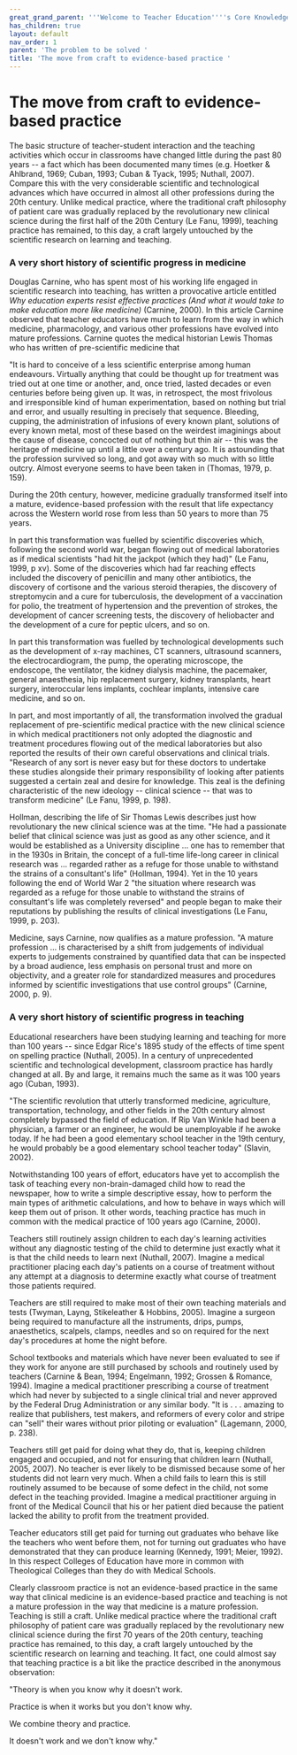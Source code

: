 ```yaml
---
great_grand_parent: '''Welcome to Teacher Education''''s Core Knowledge and Skills.'''
has_children: true
layout: default
nav_order: 1
parent: 'The problem to be solved '
title: 'The move from craft to evidence-based practice '
---
```

# The move from craft to evidence-based practice

The basic structure of teacher-student interaction and the teaching
activities which occur in classrooms have changed little during the past
80 years -- a fact which has been documented many times (e.g. Hoetker &
Ahlbrand, 1969; Cuban, 1993; Cuban & Tyack, 1995; Nuthall, 2007).
Compare this with the very considerable scientific and technological
advances which have occurred in almost all other professions during the
20th century. Unlike medical practice, where the traditional craft
philosophy of patient care was gradually replaced by the revolutionary
new clinical science during the first half of the 20th Century (Le Fanu,
1999), teaching practice has remained, to this day, a craft largely
untouched by the scientific research on learning and teaching.

### **A very short history of scientific progress in medicine**

Douglas Carnine, who has spent most of his working life engaged in
scientific research into teaching, has written a provocative article
entitled *Why education experts resist effective practices (And what it
would take to make education more like medicine)* (Carnine, 2000). In
this article Carnine observed that teacher educators have much to learn
from the way in which medicine, pharmacology, and various other
professions have evolved into mature professions. Carnine quotes the
medical historian Lewis Thomas who has written of pre-scientific
medicine that

"It is hard to conceive of a less scientific enterprise among human
endeavours. Virtually anything that could be thought up for treatment
was tried out at one time or another, and, once tried, lasted decades or
even centuries before being given up. It was, in retrospect, the most
frivolous and irresponsible kind of human experimentation, based on
nothing but trial and error, and usually resulting in precisely that
sequence. Bleeding, cupping, the administration of infusions of every
known plant, solutions of every known metal, most of these based on the
weirdest imaginings about the cause of disease, concocted out of nothing
but thin air -- this was the heritage of medicine up until a little over
a century ago. It is astounding that the profession survived so long,
and got away with so much with so little outcry. Almost everyone seems
to have been taken in (Thomas, 1979, p. 159).

During the 20th century, however, medicine gradually transformed itself
into a mature, evidence-based profession with the result that life
expectancy across the Western world rose from less than 50 years to more
than 75 years.

In part this transformation was fuelled by scientific discoveries which,
following the second world war, began flowing out of medical
laboratories as if medical scientists "had hit the jackpot (which they
had)" (Le Fanu, 1999, p xv). Some of the discoveries which had far
reaching effects included the discovery of penicillin and many other
antibiotics, the discovery of cortisone and the various steroid
therapies, the discovery of streptomycin and a cure for tuberculosis,
the development of a vaccination for polio, the treatment of
hypertension and the prevention of strokes, the development of cancer
screening tests, the discovery of heliobacter and the development of a
cure for peptic ulcers, and so on.

In part this transformation was fuelled by technological developments
such as the development of x-ray machines, CT scanners, ultrasound
scanners, the electrocardiogram, the pump, the operating microscope, the
endoscope, the ventilator, the kidney dialysis machine, the pacemaker,
general anaesthesia, hip replacement surgery, kidney transplants, heart
surgery, interoccular lens implants, cochlear implants, intensive care
medicine, and so on.

In part, and most importantly of all, the transformation involved the
gradual replacement of pre-scientific medical practice with the new
clinical science in which medical practitioners not only adopted the
diagnostic and treatment procedures flowing out of the medical
laboratories but also reported the results of their own careful
observations and clinical trials. "Research of any sort is never easy
but for these doctors to undertake these studies alongside their primary
responsibility of looking after patients suggested a certain zeal and
desire for knowledge. This zeal is the defining characteristic of the
new ideology -- clinical science -- that was to transform medicine" (Le
Fanu, 1999, p. 198).

Hollman, describing the life of Sir Thomas Lewis describes just how
revolutionary the new clinical science was at the time. "He had a
passionate belief that clinical science was just as good as any other
science, and it would be established as a University discipline ... one
has to remember that in the 1930s in Britain, the concept of a full-time
life-long career in clinical research was ... regarded rather as a
refuge for those unable to withstand the strains of a consultant's life"
(Hollman, 1994). Yet in the 10 years following the end of World War 2
"the situation where research was regarded as a refuge for those unable
to withstand the strains of consultant's life was completely reversed"
and people began to make their reputations by publishing the results of
clinical investigations (Le Fanu, 1999, p. 203).

Medicine, says Carnine, now qualifies as a mature profession. "A mature
profession ... is characterised by a shift from judgements of individual
experts to judgements constrained by quantified data that can be
inspected by a broad audience, less emphasis on personal trust and more
on objectivity, and a greater role for standardized measures and
procedures informed by scientific investigations that use control
groups" (Carnine, 2000, p. 9).

### A very short history of scientific progress in teaching

Educational researchers have been studying learning and teaching for
more than 100 years -- since Edgar Rice's 1895 study of the effects of
time spent on spelling practice (Nuthall, 2005). In a century of
unprecedented scientific and technological development, classroom
practice has hardly changed at all. By and large, it remains much the
same as it was 100 years ago (Cuban, 1993).

"The scientific revolution that utterly transformed medicine,
agriculture, transportation, technology, and other fields in the 20th
century almost completely bypassed the field of education. If Rip Van
Winkle had been a physician, a farmer or an engineer, he would be
unemployable if he awoke today. If he had been a good elementary school
teacher in the 19th century, he would probably be a good elementary
school teacher today" (Slavin, 2002).

Notwithstanding 100 years of effort, educators have yet to accomplish
the task of teaching every non-brain-damaged child how to read the
newspaper, how to write a simple descriptive essay, how to perform the
main types of arithmetic calculations, and how to behave in ways which
will keep them out of prison. It other words, teaching practice has much
in common with the medical practice of 100 years ago (Carnine, 2000).

Teachers still routinely assign children to each day\'s learning
activities without any diagnostic testing of the child to determine just
exactly what it is that the child needs to learn next (Nuthall, 2007).
Imagine a medical practitioner placing each day's patients on a course
of treatment without any attempt at a diagnosis to determine exactly
what course of treatment those patients required.

Teachers are still required to make most of their own teaching materials
and tests (Twyman, Layng, Stikeleather & Hobbins, 2005). Imagine a
surgeon being required to manufacture all the instruments, drips, pumps,
anaesthetics, scalpels, clamps, needles and so on required for the next
day's procedures at home the night before.

School textbooks and materials which have never been evaluated to see if
they work for anyone are still purchased by schools and routinely used
by teachers (Carnine & Bean, 1994; Engelmann, 1992; Grossen & Romance,
1994). Imagine a medical practitioner prescribing a course of treatment
which had never by subjected to a single clinical trial and never
approved by the Federal Drug Administration or any similar body. "It is
. . . amazing to realize that publishers, test makers, and reformers of
every color and stripe can "sell" their wares without prior piloting or
evaluation" (Lagemann, 2000, p. 238).

Teachers still get paid for doing what they do, that is, keeping
children engaged and occupied, and not for ensuring that children learn
(Nuthall, 2005, 2007). No teacher is ever likely to be dismissed because
some of her students did not learn very much. When a child fails to
learn this is still routinely assumed to be because of some defect in
the child, not some defect in the teaching provided. Imagine a medical
practitioner arguing in front of the Medical Council that his or her
patient died because the patient lacked the ability to profit from the
treatment provided.

Teacher educators still get paid for turning out graduates who behave
like the teachers who went before them, not for turning out graduates
who have demonstrated that they can produce learning (Kennedy, 1991;
Meier, 1992). In this respect Colleges of Education have more in common
with Theological Colleges than they do with Medical Schools.

Clearly classroom practice is not an evidence-based practice in the same
way that clinical medicine is an evidence-based practice and teaching is
not a mature profession in the way that medicine is a mature profession.
Teaching is still a craft. Unlike medical practice where the traditional
craft philosophy of patient care was gradually replaced by the
revolutionary new clinical science during the first 70 years of the 20th
century, teaching practice has remained, to this day, a craft largely
untouched by the scientific research on learning and teaching. It fact,
one could almost say that teaching practice is a bit like the practice
described in the anonymous observation:

\"Theory is when you know why it doesn\'t work.

Practice is when it works but you don\'t know why.

We combine theory and practice.

It doesn\'t work and we don\'t know why.\"
